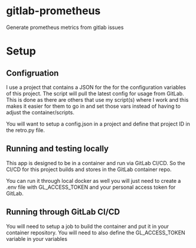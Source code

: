 # gitlab-prometheus
Generate prometheus metrics from gitlab issues


# Setup

## Configruation

I use a project that contains a JSON for the for the configuration variables of this project.  The script will pull the latest config for usage from GitLab.  This
is done as there are others that use my script(s) where I work and this makes it easier for them to go in and set those vars instead of having to adjust the container/scripts.

You will want to setup a config.json in a project and define that project ID in the retro.py file.

## Running and testing locally
This app is designed to be in a container and run via GitLab CI/CD.  So the CI/CD for this project builds and stores in the GitLab container repo.  

You can run it through local docker as well you will just need to create a .env file with GL_ACCESS_TOKEN and your personal access token for GitLab.

## Running through GitLab CI/CD
You will need to setup a job to build the container and put it in your container repository.  You will need to also define the GL_ACCESS_TOKEN variable in your variables

